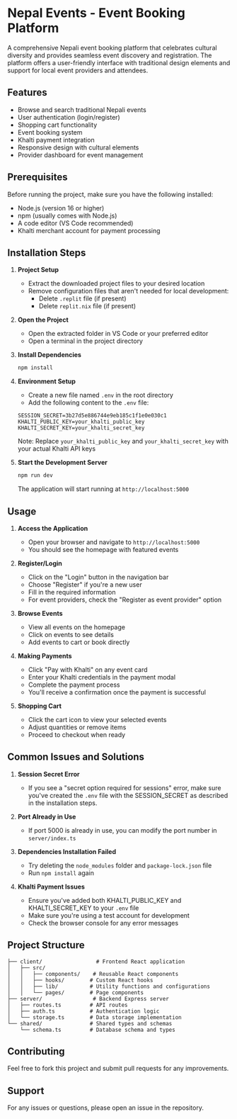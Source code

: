 # Nepal Events - Event Booking Platform

A comprehensive Nepali event booking platform that celebrates cultural diversity and provides seamless event discovery and registration. The platform offers a user-friendly interface with traditional design elements and support for local event providers and attendees.

## Features

- Browse and search traditional Nepali events
- User authentication (login/register)
- Shopping cart functionality
- Event booking system
- Khalti payment integration
- Responsive design with cultural elements
- Provider dashboard for event management

## Prerequisites

Before running the project, make sure you have the following installed:
- Node.js (version 16 or higher)
- npm (usually comes with Node.js)
- A code editor (VS Code recommended)
- Khalti merchant account for payment processing

## Installation Steps

1. **Project Setup**
   - Extract the downloaded project files to your desired location
   - Remove configuration files that aren't needed for local development:
     - Delete `.replit` file (if present)
     - Delete `replit.nix` file (if present)

2. **Open the Project**
   - Open the extracted folder in VS Code or your preferred editor
   - Open a terminal in the project directory

3. **Install Dependencies**
   ```bash
   npm install
   ```

4. **Environment Setup**
   - Create a new file named `.env` in the root directory
   - Add the following content to the `.env` file:
   ```
   SESSION_SECRET=3b27d5e886744e9eb185c1f1e0e030c1
   KHALTI_PUBLIC_KEY=your_khalti_public_key
   KHALTI_SECRET_KEY=your_khalti_secret_key
   ```
   Note: Replace `your_khalti_public_key` and `your_khalti_secret_key` with your actual Khalti API keys

5. **Start the Development Server**
   ```bash
   npm run dev
   ```
   The application will start running at `http://localhost:5000`

## Usage

1. **Access the Application**
   - Open your browser and navigate to `http://localhost:5000`
   - You should see the homepage with featured events

2. **Register/Login**
   - Click on the "Login" button in the navigation bar
   - Choose "Register" if you're a new user
   - Fill in the required information
   - For event providers, check the "Register as event provider" option

3. **Browse Events**
   - View all events on the homepage
   - Click on events to see details
   - Add events to cart or book directly

4. **Making Payments**
   - Click "Pay with Khalti" on any event card
   - Enter your Khalti credentials in the payment modal
   - Complete the payment process
   - You'll receive a confirmation once the payment is successful

5. **Shopping Cart**
   - Click the cart icon to view your selected events
   - Adjust quantities or remove items
   - Proceed to checkout when ready

## Common Issues and Solutions

1. **Session Secret Error**
   - If you see a "secret option required for sessions" error, make sure you've created the `.env` file with the SESSION_SECRET as described in the installation steps.

2. **Port Already in Use**
   - If port 5000 is already in use, you can modify the port number in `server/index.ts`

3. **Dependencies Installation Failed**
   - Try deleting the `node_modules` folder and `package-lock.json` file
   - Run `npm install` again

4. **Khalti Payment Issues**
   - Ensure you've added both KHALTI_PUBLIC_KEY and KHALTI_SECRET_KEY to your `.env` file
   - Make sure you're using a test account for development
   - Check the browser console for any error messages

## Project Structure

```
├── client/                 # Frontend React application
│   ├── src/
│   │   ├── components/    # Reusable React components
│   │   ├── hooks/        # Custom React hooks
│   │   ├── lib/          # Utility functions and configurations
│   │   └── pages/        # Page components
├── server/                # Backend Express server
│   ├── routes.ts         # API routes
│   ├── auth.ts           # Authentication logic
│   └── storage.ts        # Data storage implementation
└── shared/               # Shared types and schemas
    └── schema.ts         # Database schema and types
```

## Contributing

Feel free to fork this project and submit pull requests for any improvements.

## Support

For any issues or questions, please open an issue in the repository.